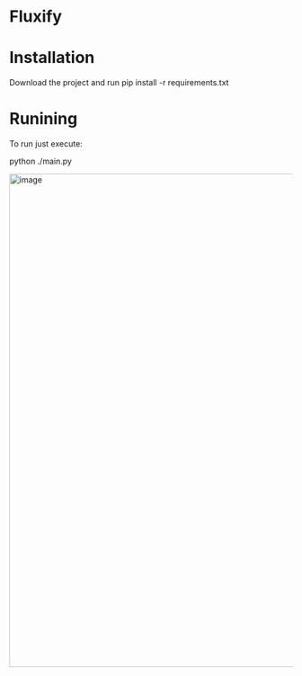 # Fluxify

# Installation
Download the project and run
pip install -r requirements.txt

# Runining 

To run just execute:

python ./main.py

<img width="1169" height="878" alt="image" src="https://github.com/user-attachments/assets/4361ddd7-e387-43bf-9175-ec60e529984b" />

